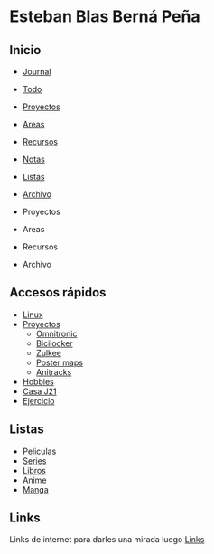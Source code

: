 # Esteban Blas Berná Peña

## Inicio
- [Journal](journal.md)
- [Todo](todo.txt)
- [Proyectos](proyectos.md)
- [Areas](areas.md)
- [Recursos](recursos.md)
- [Notas](notas/notas.md)
- [Listas](listas.md)
- [Archivo](archivo.md)


- Proyectos
- Areas
- Recursos
- Archivo

## Accesos rápidos
- [Linux](linux.md)
- [Proyectos](proyectos.md)
    - [Omnitronic](omnitronic.md)
    - [Bicilocker](bicilocker.md)
    - [Zulkee](zulkee.md)
    - [Poster maps](poster-maps.md)
    - [Anitracks](anitracks.md)
- [Hobbies](hobbies.md)
- [Casa J21](casa-j21)
- [Ejercicio](Ejercicio.md)

## Listas
- [Peliculas](listas/peliculas.md)
- [Series](listas/series.md)
- [Libros](listas/libros.md)
- [Anime](listas/anime.md)
- [Manga](listas/manga.md)

## Links
Links de internet para darles una mirada luego [Links](listas/links.md)

